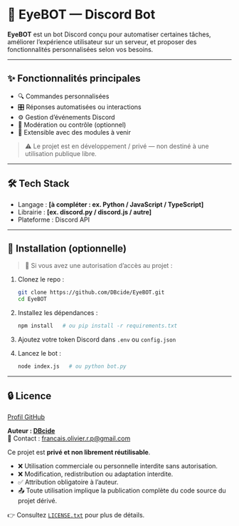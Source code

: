 # 🤖 EyeBOT — Discord Bot

**EyeBOT** est un bot Discord conçu pour automatiser certaines tâches, améliorer l’expérience utilisateur sur un serveur, et proposer des fonctionnalités personnalisées selon vos besoins.

---

## ✨ Fonctionnalités principales

- 🔍 Commandes personnalisées
- 🎛️ Réponses automatisées ou interactions
- ⚙️ Gestion d’événements Discord
- 🚫 Modération ou contrôle (optionnel)
- 📡 Extensible avec des modules à venir

> ⚠️ Le projet est en développement / privé — non destiné à une utilisation publique libre.

---

## 🛠️ Tech Stack

- Langage : **[à compléter : ex. Python / JavaScript / TypeScript]**
- Librairie : **[ex. discord.py / discord.js / autre]**
- Plateforme : Discord API

---

## 🚀 Installation (optionnelle)

> 🧪 Si vous avez une autorisation d’accès au projet :

1. Clonez le repo :
   ```bash
   git clone https://github.com/DBcide/EyeBOT.git
   cd EyeBOT
   ```

2. Installez les dépendances :
   ```bash
   npm install   # ou pip install -r requirements.txt
   ```

3. Ajoutez votre token Discord dans `.env` ou `config.json`

4. Lancez le bot :
   ```bash
   node index.js   # ou python bot.py
   ```

---

## 🔒 Licence

[Profil GitHub](https://github.com/DBcide.png)

**Auteur : [DBcide](https://github.com/DBcide)**  
📧 Contact : francais.olivier.r.p@gmail.com

Ce projet est **privé et non librement réutilisable**.

- ❌ Utilisation commerciale ou personnelle interdite sans autorisation.
- ❌ Modification, redistribution ou adaptation interdite.
- ✅ Attribution obligatoire à l’auteur.
- 📤 Toute utilisation implique la publication complète du code source du projet dérivé.

👉 Consultez [`LICENSE.txt`](./LICENSE.txt) pour plus de détails.
